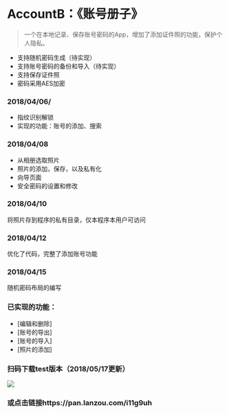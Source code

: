 # AccountB：《账号册子》
> 一个在本地记录、保存账号密码的App，增加了添加证件照的功能，保护个人隐私。

* 支持随机密码生成（待实现）
* 支持账号密码的备份和导入（待实现）
* 支持保存证件照
* 密码采用AES加密

### 2018/04/06/
* 指纹识别解锁
* 实现的功能：账号的添加、搜索
### 2018/04/08
* 从相册选取照片
* 照片的添加，保存，以及私有化
* 向导页面
* 安全密码的设置和修改

### 2018/04/10
将照片存到程序的私有目录，仅本程序本用户可访问

### 2018/04/12
优化了代码，完整了添加账号功能

### 2018/04/15
随机密码布局的编写

### 已实现的功能：

- [编辑和删除]
- [账号的导出]
- [账号的导入]
- [照片的添加]


### 扫码下载test版本（2018/05/17更新）
![](https://s1.ax2x.com/2018/05/30/7M9mA.png)
### 或点击链接https://pan.lanzou.com/i11g9uh
